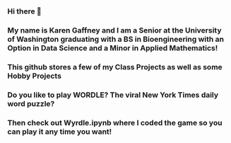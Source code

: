 ### Hi there 👋

### My name is Karen Gaffney and I am a Senior at the University of Washington graduating with a BS in Bioengineering with an Option in Data Science and a Minor in Applied Mathematics! 

### This github stores a few of my Class Projects as well as some Hobby Projects

### Do you like to play WORDLE? The viral New York Times daily word puzzle? 
### Then check out Wyrdle.ipynb where I coded the game so you can play it any time you want!
<!--
**Sugi1999/Sugi1999** is a ✨ _special_ ✨ repository because its `README.md` (this file) appears on your GitHub profile.

Here are some ideas to get you started:

- 🔭 I’m currently working on ...
- 🌱 I’m currently learning ...
- 👯 I’m looking to collaborate on ...
- 🤔 I’m looking for help with ...
- 💬 Ask me about ...
- 📫 How to reach me: ...
- 😄 Pronouns: ...
- ⚡ Fun fact: ...
-->
